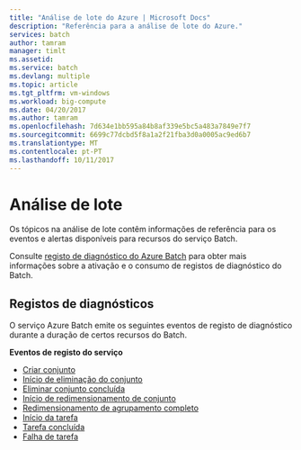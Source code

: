 ```yaml
---
title: "Análise de lote do Azure | Microsoft Docs"
description: "Referência para a análise de lote do Azure."
services: batch
author: tamram
manager: timlt
ms.assetid: 
ms.service: batch
ms.devlang: multiple
ms.topic: article
ms.tgt_pltfrm: vm-windows
ms.workload: big-compute
ms.date: 04/20/2017
ms.author: tamram
ms.openlocfilehash: 7d634e1bb595a84b8af339e5bc5a483a7849e7f7
ms.sourcegitcommit: 6699c77dcbd5f8a1a2f21fba3d0a0005ac9ed6b7
ms.translationtype: MT
ms.contentlocale: pt-PT
ms.lasthandoff: 10/11/2017
---
```

# <a name="batch-analytics"></a>Análise de lote
Os tópicos na análise de lote contêm informações de referência para os eventos e alertas disponíveis para recursos do serviço Batch.

Consulte [registo de diagnóstico do Azure Batch](https://azure.microsoft.com/documentation/articles/batch-diagnostics/) para obter mais informações sobre a ativação e o consumo de registos de diagnóstico do Batch.

## <a name="diagnostic-logs"></a>Registos de diagnósticos

O serviço Azure Batch emite os seguintes eventos de registo de diagnóstico durante a duração de certos recursos do Batch.

**Eventos de registo do serviço**
* [Criar conjunto](batch-pool-create-event.md)
* [Início de eliminação do conjunto](batch-pool-delete-start-event.md)
* [Eliminar conjunto concluída](batch-pool-delete-complete-event.md)
* [Início de redimensionamento de conjunto](batch-pool-resize-start-event.md)
* [Redimensionamento de agrupamento completo](batch-pool-resize-complete-event.md)
* [Início da tarefa](batch-task-start-event.md)
* [Tarefa concluída](batch-task-complete-event.md)
* [Falha de tarefa](batch-task-fail-event.md)